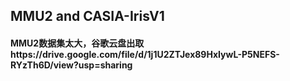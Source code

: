 ## MMU2 and CASIA-IrisV1

#### MMU2数据集太大，谷歌云盘出取https://drive.google.com/file/d/1j1U2ZTJex89HxIywL-P5NEFS-RYzTh6D/view?usp=sharing

